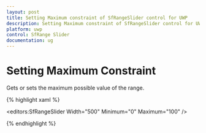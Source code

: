 ```yaml
---
layout: post
title: Setting Maximum constraint of SfRangeSlider control for UWP
description: Setting Maximum constraint of SfRangeSlider control for UWP 
platform: uwp
control: SfRange Slider 
documentation: ug
---
```


# Setting Maximum Constraint

Gets or sets the maximum possible value of the range.

{% highlight xaml %}

<editors:SfRangeSlider Width="500"  Minimum="0" Maximum="100"  />

{% endhighlight %}

